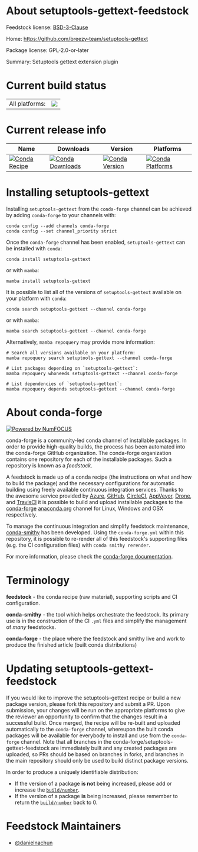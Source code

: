 About setuptools-gettext-feedstock
==================================

Feedstock license: [BSD-3-Clause](https://github.com/conda-forge/setuptools-gettext-feedstock/blob/main/LICENSE.txt)

Home: https://github.com/breezy-team/setuptools-gettext

Package license: GPL-2.0-or-later

Summary: Setuptools gettext extension plugin

Current build status
====================


<table><tr><td>All platforms:</td>
    <td>
      <a href="https://dev.azure.com/conda-forge/feedstock-builds/_build/latest?definitionId=25201&branchName=main">
        <img src="https://dev.azure.com/conda-forge/feedstock-builds/_apis/build/status/setuptools-gettext-feedstock?branchName=main">
      </a>
    </td>
  </tr>
</table>

Current release info
====================

| Name | Downloads | Version | Platforms |
| --- | --- | --- | --- |
| [![Conda Recipe](https://img.shields.io/badge/recipe-setuptools--gettext-green.svg)](https://anaconda.org/conda-forge/setuptools-gettext) | [![Conda Downloads](https://img.shields.io/conda/dn/conda-forge/setuptools-gettext.svg)](https://anaconda.org/conda-forge/setuptools-gettext) | [![Conda Version](https://img.shields.io/conda/vn/conda-forge/setuptools-gettext.svg)](https://anaconda.org/conda-forge/setuptools-gettext) | [![Conda Platforms](https://img.shields.io/conda/pn/conda-forge/setuptools-gettext.svg)](https://anaconda.org/conda-forge/setuptools-gettext) |

Installing setuptools-gettext
=============================

Installing `setuptools-gettext` from the `conda-forge` channel can be achieved by adding `conda-forge` to your channels with:

```
conda config --add channels conda-forge
conda config --set channel_priority strict
```

Once the `conda-forge` channel has been enabled, `setuptools-gettext` can be installed with `conda`:

```
conda install setuptools-gettext
```

or with `mamba`:

```
mamba install setuptools-gettext
```

It is possible to list all of the versions of `setuptools-gettext` available on your platform with `conda`:

```
conda search setuptools-gettext --channel conda-forge
```

or with `mamba`:

```
mamba search setuptools-gettext --channel conda-forge
```

Alternatively, `mamba repoquery` may provide more information:

```
# Search all versions available on your platform:
mamba repoquery search setuptools-gettext --channel conda-forge

# List packages depending on `setuptools-gettext`:
mamba repoquery whoneeds setuptools-gettext --channel conda-forge

# List dependencies of `setuptools-gettext`:
mamba repoquery depends setuptools-gettext --channel conda-forge
```


About conda-forge
=================

[![Powered by
NumFOCUS](https://img.shields.io/badge/powered%20by-NumFOCUS-orange.svg?style=flat&colorA=E1523D&colorB=007D8A)](https://numfocus.org)

conda-forge is a community-led conda channel of installable packages.
In order to provide high-quality builds, the process has been automated into the
conda-forge GitHub organization. The conda-forge organization contains one repository
for each of the installable packages. Such a repository is known as a *feedstock*.

A feedstock is made up of a conda recipe (the instructions on what and how to build
the package) and the necessary configurations for automatic building using freely
available continuous integration services. Thanks to the awesome service provided by
[Azure](https://azure.microsoft.com/en-us/services/devops/), [GitHub](https://github.com/),
[CircleCI](https://circleci.com/), [AppVeyor](https://www.appveyor.com/),
[Drone](https://cloud.drone.io/welcome), and [TravisCI](https://travis-ci.com/)
it is possible to build and upload installable packages to the
[conda-forge](https://anaconda.org/conda-forge) [anaconda.org](https://anaconda.org/)
channel for Linux, Windows and OSX respectively.

To manage the continuous integration and simplify feedstock maintenance,
[conda-smithy](https://github.com/conda-forge/conda-smithy) has been developed.
Using the ``conda-forge.yml`` within this repository, it is possible to re-render all of
this feedstock's supporting files (e.g. the CI configuration files) with ``conda smithy rerender``.

For more information, please check the [conda-forge documentation](https://conda-forge.org/docs/).

Terminology
===========

**feedstock** - the conda recipe (raw material), supporting scripts and CI configuration.

**conda-smithy** - the tool which helps orchestrate the feedstock.
                   Its primary use is in the construction of the CI ``.yml`` files
                   and simplify the management of *many* feedstocks.

**conda-forge** - the place where the feedstock and smithy live and work to
                  produce the finished article (built conda distributions)


Updating setuptools-gettext-feedstock
=====================================

If you would like to improve the setuptools-gettext recipe or build a new
package version, please fork this repository and submit a PR. Upon submission,
your changes will be run on the appropriate platforms to give the reviewer an
opportunity to confirm that the changes result in a successful build. Once
merged, the recipe will be re-built and uploaded automatically to the
`conda-forge` channel, whereupon the built conda packages will be available for
everybody to install and use from the `conda-forge` channel.
Note that all branches in the conda-forge/setuptools-gettext-feedstock are
immediately built and any created packages are uploaded, so PRs should be based
on branches in forks, and branches in the main repository should only be used to
build distinct package versions.

In order to produce a uniquely identifiable distribution:
 * If the version of a package **is not** being increased, please add or increase
   the [``build/number``](https://docs.conda.io/projects/conda-build/en/latest/resources/define-metadata.html#build-number-and-string).
 * If the version of a package **is** being increased, please remember to return
   the [``build/number``](https://docs.conda.io/projects/conda-build/en/latest/resources/define-metadata.html#build-number-and-string)
   back to 0.

Feedstock Maintainers
=====================

* [@danielnachun](https://github.com/danielnachun/)

